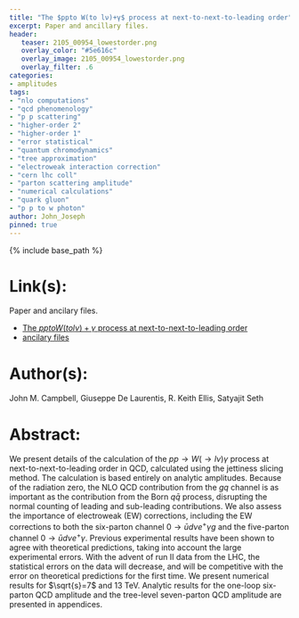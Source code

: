 ```yaml
---
title: "The $ppto W(to lν)+γ$ process at next-to-next-to-leading order"
excerpt: Paper and ancillary files.
header:
   teaser: 2105_00954_lowestorder.png
   overlay_color: "#5e616c"
   overlay_image: 2105_00954_lowestorder.png
   overlay_filter: .6
categories:
- amplitudes
tags:
- "nlo computations"
- "qcd phenomenology"
- "p p scattering"
- "higher-order 2"
- "higher-order 1"
- "error statistical"
- "quantum chromodynamics"
- "tree approximation"
- "electroweak interaction correction"
- "cern lhc coll"
- "parton scattering amplitude"
- "numerical calculations"
- "quark gluon"
- "p p to w photon"
author: John_Joseph
pinned: true
---
```

{% include base_path %}

# Link(s):
Paper and ancilary files.
  * [The $ppto W(to lν)+γ$ process at next-to-next-to-leading order](https://arxiv.org/abs/2105.00954)
  * [ancilary files](https://arxiv.org/src/2105.00954/anc)

# Author(s):
John M. Campbell, Giuseppe De Laurentis, R. Keith Ellis, Satyajit Seth

# Abstract:
We present details of the calculation of the $pp\to W(\to l\nu) \gamma$ process at next-to-next-to-leading order in QCD, calculated using the jettiness slicing method. The calculation is based entirely on analytic amplitudes. Because of the radiation zero, the NLO QCD contribution from the $gq$ channel is as important as the contribution from the Born $q\bar{q}$ process, disrupting the normal counting of leading and sub-leading contributions. We also assess the importance of electroweak (EW) corrections, including the EW corrections to both the six-parton channel $0\to \bar{u} d \nu e^+\gamma g$ and the five-parton channel $0\to \bar{u} d \nu e^+ \gamma$. Previous experimental results have been shown to agree with theoretical predictions, taking into account the large experimental errors. With the advent of run II data from the LHC, the statistical errors on the data will decrease, and will be competitive with the error on theoretical predictions for the first time. We present numerical results for $\sqrt{s}=7$ and 13 TeV. Analytic results for the one-loop six-parton QCD amplitude and the tree-level seven-parton QCD amplitude are presented in appendices.